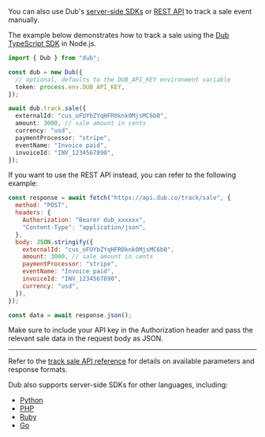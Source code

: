 You can also use Dub's [server-side SDKs](https://dub.co/docs/sdks/overview) or [REST API](https://dub.co/docs/api-reference/introduction) to track a sale event manually.

The example below demonstrates how to track a sale using the [Dub TypeScript SDK](https://dub.co/docs/sdks/typescript) in Node.js.

```typescript
import { Dub } from "dub";

const dub = new Dub({
  // optional, defaults to the DUB_API_KEY environment variable
  token: process.env.DUB_API_KEY,
});

await dub.track.sale({
  externalId: "cus_oFUYbZYqHFR0knk0MjsMC6b0",
  amount: 3000, // sale amount in cents
  currency: "usd",
  paymentProcessor: "stripe",
  eventName: "Invoice paid",
  invoiceId: "INV_1234567890",
});
```

If you want to use the REST API instead, you can refer to the following example:

```javascript
const response = await fetch("https://api.dub.co/track/sale", {
  method: "POST",
  headers: {
    Authorization: "Bearer dub_xxxxxx",
    "Content-Type": "application/json",
  },
  body: JSON.stringify({
    externalId: "cus_oFUYbZYqHFR0knk0MjsMC6b0",
    amount: 3000, // sale amount in cents
    paymentProcessor: "stripe",
    eventName: "Invoice paid",
    invoiceId: "INV_1234567890",
    currency: "usd",
  }),
});

const data = await response.json();
```

Make sure to include your API key in the Authorization header and pass the relevant sale data in the request body as JSON.

---

Refer to the [track sale API reference](https://dub.co/docs/api-reference/endpoint/track-sale) for details on available parameters and response formats.

Dub also supports server-side SDKs for other languages, including:

- [Python](https://dub.co/docs/sdks/python)
- [PHP](https://dub.co/docs/sdks/php)
- [Ruby](https://dub.co/docs/sdks/ruby)
- [Go](https://dub.co/docs/sdks/go)

